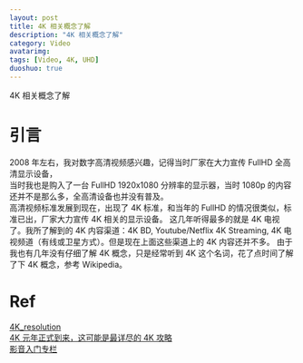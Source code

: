 ```yaml
---
layout: post
title: 4K 相关概念了解
description: "4K 相关概念了解"
category: Video
avatarimg:
tags: [Video, 4K, UHD]
duoshuo: true
---
```




4K 相关概念了解

# 引言

2008 年左右，我对数字高清视频感兴趣，记得当时厂家在大力宣传 FullHD 全高清显示设备，  
当时我也是购入了一台 FullHD 1920x1080 分辨率的显示器，当时 1080p 的内容还并不是那么多，全高清设备也并没有普及。  
高清视频标准发展到现在，出现了 4K 标准，和当年的 FullHD 的情况很类似，标准已出，厂家大力宣传 4K 相关的显示设备。
这几年听得最多的就是 4K 电视了。我所了解到的 4K 内容渠道：4K BD, Youtube/Netflix 4K Streaming,
4K 电视频道（有线或卫星方式）。但是现在上面这些渠道上的 4K 内容还并不多。
由于我也有几年没有仔细了解 4K 概念，只是经常听到 4K 这个名词，花了点时间了解了下 4K 概念，参考 Wikipedia。


# Ref
[4K_resolution](https://en.wikipedia.org/wiki/4K_resolution)  
[4K 元年正式到来，这可能是最详尽的 4K 攻略](https://www.zhaiiker.com/titles/491.html)  
[影音入门专栏](https://www.zhaiiker.com/collection/beginnerofav)  
